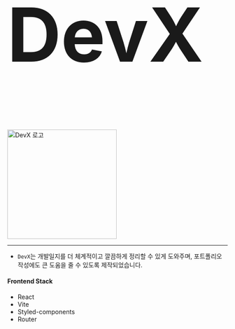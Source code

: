 <h1 style="font-size: 170px;" >DevX</h1>
<img src="https://github.com/user-attachments/assets/b6fa65bd-efe2-4fe7-9cda-8bd84989cfda" alt="DevX 로고" style="width:250px; height:250px; " />

<hr style="border:none" />

- `DevX`는 개발일지를 더 체계적이고 깔끔하게 정리할 수 있게 도와주며, 포트폴리오 작성에도 큰 도움을 줄 수 있도록 제작되었습니다.

<h4>Frontend Stack</h4>

- React
- Vite
- Styled-components
- Router

